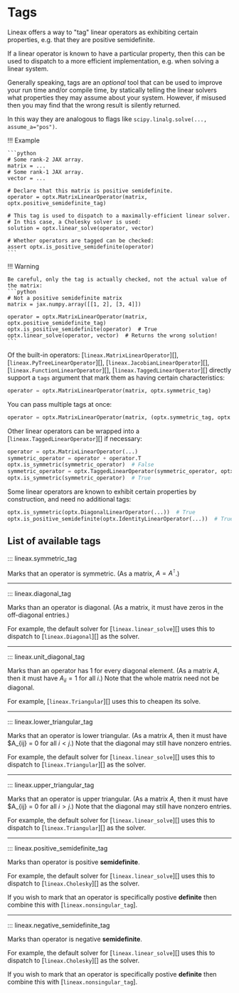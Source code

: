 # Tags

Lineax offers a way to "tag" linear operators as exhibiting certain properties, e.g. that they are positive semidefinite.

If a linear operator is known to have a particular property, then this can be used to dispatch to a more efficient implementation, e.g. when solving a linear system.

Generally speaking, tags are an *optional* tool that can be used to improve your run time and/or compile time, by statically telling the linear solvers what properties they may assume about your system. However, if misused then you may find that the wrong result is silently returned.

In this way they are analogous to flags like `scipy.linalg.solve(..., assume_a="pos")`.

!!! Example

    ```python
    # Some rank-2 JAX array.
    matrix = ...
    # Some rank-1 JAX array.
    vector = ...

    # Declare that this matrix is positive semidefinite.
    operator = optx.MatrixLinearOperator(matrix, optx.positive_semidefinite_tag)

    # This tag is used to dispatch to a maximally-efficient linear solver.
    # In this case, a Cholesky solver is used:
    solution = optx.linear_solve(operator, vector)

    # Whether operators are tagged can be checked:
    assert optx.is_positive_semidefinite(operator)
    ```

!!! Warning

    Be careful, only the tag is actually checked, not the actual value of the matrix:
    ```python
    # Not a positive semidefinite matrix
    matrix = jax.numpy.array([[1, 2], [3, 4]])

    operator = optx.MatrixLinearOperator(matrix, optx.positive_semidefinite_tag)
    optx.is_positive_semidefinite(operator)  # True
    optx.linear_solve(operator, vector)  # Returns the wrong solution!
    ```

Of the built-in operators: [`lineax.MatrixLinearOperator`][], [`lineax.PyTreeLinearOperator`][], [`lineax.JacobianLinearOperator`][], [`lineax.FunctionLinearOperator`][], [`lineax.TaggedLinearOperator`][] directly support a `tags` argument that mark them as having certain characteristics:
```python
operator = optx.MatrixLinearOperator(matrix, optx.symmetric_tag)
```

You can pass multiple tags at once:
```python
operator = optx.MatrixLinearOperator(matrix, (optx.symmetric_tag, optx.unit_diagonal_tag))
```

Other linear operators can be wrapped into a [`lineax.TaggedLinearOperator`][] if necessary:
```python
operator = optx.MatrixLinearOperator(...)
symmetric_operator = operator + operator.T
optx.is_symmetric(symmetric_operator)  # False
symmetric_operator = optx.TaggedLinearOperator(symmetric_operator, optx.symmetric_tag)
optx.is_symmetric(symmetric_operator)  # True
```

Some linear operators are known to exhibit certain properties by construction, and need no additional tags:
```python
optx.is_symmetric(optx.DiagonalLinearOperator(...))  # True
optx.is_positive_semidefinite(optx.IdentityLinearOperator(...))  # True
```

## List of available tags

::: lineax.symmetric_tag

Marks that an operator is symmetric. (As a matrix, $A = A^\intercal$.)

---

::: lineax.diagonal_tag

Marks than an operator is diagonal. (As a matrix, it must have zeros in the off-diagonal entries.)

For example, the default solver for [`lineax.linear_solve`][] uses this to dispatch to [`lineax.Diagonal`][] as the solver.

---

::: lineax.unit_diagonal_tag

Marks than an operator has $1$ for every diagonal element. (As a matrix $A$, then it must have $A_{ii} = 1$ for all $i$.) Note that the whole matrix need not be diagonal.

For example, [`lineax.Triangular`][] uses this to cheapen its solve.

---

::: lineax.lower_triangular_tag

Marks that an operator is lower triangular. (As a matrix $A$, then it must have $A_{ij} = 0 for all $i < j$.) Note that the diagonal may still have nonzero entries.

For example, the default solver for [`lineax.linear_solve`][] uses this to dispatch to [`lineax.Triangular`][] as the solver.

---

::: lineax.upper_triangular_tag

Marks that an operator is upper triangular. (As a matrix $A$, then it must have $A_{ij} = 0 for all $i > j$.) Note that the diagonal may still have nonzero entries.

For example, the default solver for [`lineax.linear_solve`][] uses this to dispatch to [`lineax.Triangular`][] as the solver.

---

::: lineax.positive_semidefinite_tag

Marks than operator is positive **semidefinite**.

For example, the default solver for [`lineax.linear_solve`][] uses this to dispatch to [`lineax.Cholesky`][] as the solver.

If you wish to mark that an operator is specifically postive **definite** then combine this with [`lineax.nonsingular_tag`].

---

::: lineax.negative_semidefinite_tag

Marks than operator is negative **semidefinite**.

For example, the default solver for [`lineax.linear_solve`][] uses this to dispatch to [`lineax.Cholesky`][] as the solver.

If you wish to mark that an operator is specifically postive **definite** then combine this with [`lineax.nonsingular_tag`].
